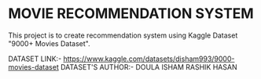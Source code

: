 # MOVIE RECOMMENDATION SYSTEM
This project is to create recommendation system using Kaggle Dataset "9000+ Movies Dataset".

DATASET LINK:- https://www.kaggle.com/datasets/disham993/9000-movies-dataset
DATASET'S AUTHOR:- DOULA ISHAM RASHIK HASAN

